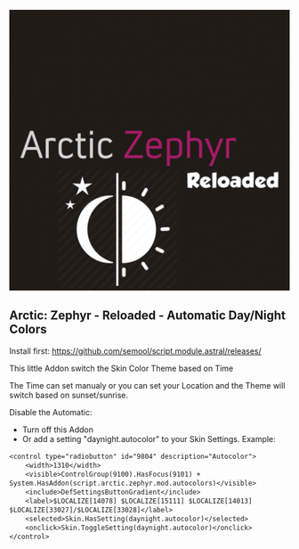 ![](https://raw.githubusercontent.com/semool/script.arctic.zephyr.mod.autocolors/master/icon.png)

## Arctic: Zephyr - Reloaded - Automatic Day/Night Colors

Install first: https://github.com/semool/script.module.astral/releases/

This little Addon switch the Skin Color Theme based on Time

The Time can set manualy or you can set your Location and the Theme will switch based on sunset/sunrise.

Disable the Automatic:
- Turn off this Addon
- Or add a setting "daynight.autocolor" to your Skin Settings. Example:
```
<control type="radiobutton" id="9804" description="Autocolor">
    <width>1310</width>
    <visible>ControlGroup(9100).HasFocus(9101) + System.HasAddon(script.arctic.zephyr.mod.autocolors)</visible>
    <include>DefSettingsButtonGradient</include>
    <label>$LOCALIZE[14078] $LOCALIZE[15111] $LOCALIZE[14013] $LOCALIZE[33027]/$LOCALIZE[33028]</label>
    <selected>Skin.HasSetting(daynight.autocolor)</selected>
    <onclick>Skin.ToggleSetting(daynight.autocolor)</onclick>
</control>
```
